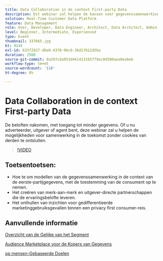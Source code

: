```yaml
---
title: Data Collaboration in de context First-party Data
description: Dit webinar zal helpen de kansen voor gegevenssamenwerking in de toekomst zonder derdekoekjes ontsluiten.
solution: Real-Time Customer Data Platform
feature: Data Management
role: User, Developer, Data Engineer, Architect, Data Architect, Admin, Leader
level: Beginner, Intermediate, Experienced
type: Event
thumbnail: 337665.jpg
kt: 9145
exl-id: 633f2927-d6e0-4370-96c6-36d1f612d5ba
duration: 2560
source-git-commit: 9a297cda953d4414131657f9ac84580aea0eabeb
workflow-type: tm+mt
source-wordcount: '118'
ht-degree: 0%

---
```


# Data Collaboration in de context First-party Data

De beloften nakomen, met toegang tot minder gegevens. Of u nu adverteerder, uitgever of agent bent, deze webinar zal u helpen de mogelijkheden voor samenwerking in de toekomst zonder cookies van derden te ontsluiten.

>[!VIDEO](https://video.tv.adobe.com/v/337665/?quality=12&learn=on)

## Toetsentoetsen:

* Hoe te om modellen van de gegevenssamenwerking in de context van de eerste-partijgegevens, met de toestemming van de consument op te nemen.
* Het creëren van merk-aan-merk en uitgever-directe partnerschappen die de ervaringsbelofte leveren.
* Het onthullen van inzichten voor gedifferentieerde marketinggebruiksgevallen binnen een privacy first consumer-reis.

## Aanvullende informatie

[ Overzicht van de Gelijke van het Segment ](https://experienceleague.adobe.com/docs/experience-platform/segmentation/ui/segment-match.html?lang=en)

[ Audience Marketplace voor de Kopers van Gegevens ](https://experienceleague.adobe.com/docs/audience-manager/user-guide/features/audience-marketplace/audience-marketplace-for-data-buyers/marketplace-data-buyers.html?lang=en)

[ op mensen-Gebaseerde Doelen ](https://experienceleague.adobe.com/docs/audience-manager/user-guide/features/destinations/people-based/people-based-destinations-overview.html?lang=en)
